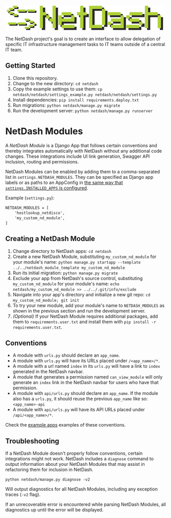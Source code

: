 ![NetDash](docs/netdash-logo-small.png)

The NetDash project's goal is to create an interface to allow delegation of specific IT infrastructure management tasks to IT teams outside of a central IT team. 

## Getting Started

1. Clone this repository.
2. Change to the new directory: `cd netdash`
3. Copy the example settings to use them: `cp netdash/netdash/settings_example.py netdash/netdash/settings.py`
4. Install dependencies: `pip install requirements.deploy.txt`
5. Run migrations: `python netdash/manage.py migrate`
6. Run the development server: `python netdash/manage.py runserver`

# NetDash Modules

A *NetDash Module* is a Django App that follows certain conventions and thereby integrates automatically with NetDash without any additional code changes. These integrations include UI link generation, Swagger API inclusion, routing and permissions.

NetDash Modules can be enabled by adding them to a comma-separated list in `settings.NETDASH_MODULES`. They can be specified as Django app labels or as paths to an AppConfig in [the same way that `settings.INSTALLED_APPS` is configured](https://docs.djangoproject.com/en/2.2/ref/applications/#for-application-users).

Example (`settings.py`):
```
NETDASH_MODULES = [
    'hostlookup_netdisco',
    'my_custom_nd_module',
]
```

## Creating a NetDash Module

1. Change directory to NetDash apps: `cd netdash`
2. Create a new NetDash Module, substituting `my_custom_nd_module` for your module's name: `python manage.py startapp --template ../../netdash_module_template my_custom_nd_module`
3. Run its initial migration: `python manage.py migrate`
4. Exclude your app from NetDash's source control, substituting `my_custom_nd_module` for your module's name: `echo netdash/my_custom_nd_module >> ../../.git/info/exclude`
5. Navigate into your app's directory and initialize a new git repo: `cd my_custom_nd_module; git init`
6. To try your new module, add your module's name to `NETDASH_MODULES` as shown in the previous section and run the development server.
7. *(Optional)* If your NetDash Module requires additional packages, add them to `requirements.user.txt` and install them with `pip install -r requirements.user.txt`.

## Conventions

* A module with `urls.py` should declare an `app_name`.
* A module with `urls.py` will have its URLs placed under `/<app_name>/*`.
* A module with a url named `index` in its `urls.py` will have a link to `index` generated in the NetDash navbar.
* A module that generates a permission named `can_view_module` will only generate an `index` link in the NetDash navbar for users who have that permission.
* A module with `api/urls.py` should declare an `app_name`. If the module also has a `urls.py`, it should reuse the previous `app_name` like so: `<app_name>-api`
* A module with `api/urls.py` will have its API URLs placed under `/api/<app_name>/*`.

Check the [example apps](https://github.com/netdash/netdash-examples) examples of these conventions.

## Troubleshooting

If a NetDash Module doesn't properly follow conventions, certain integrations might not work. NetDash includes a `diagnose` command to output information about your NetDash Modules that may assist in refactoring them for inclusion in NetDash.

```
python netdash/manage.py diagnose -v2
```

Will output diagnostics for all NetDash Modules, including any exception traces (`-v2` flag).

If an unrecoverable error is encountered while parsing NetDash Modules, all diagnostics up until the error will be displayed.
